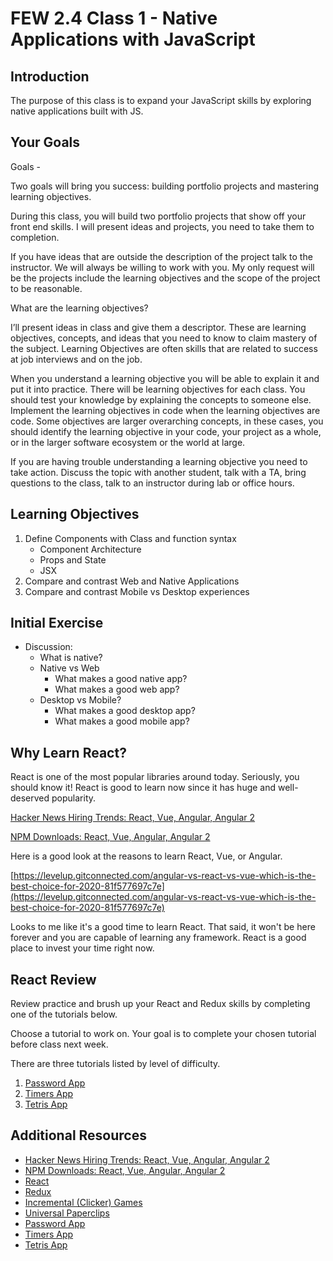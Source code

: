 # FEW 2.4 Class 1 - Native Applications with JavaScript

## Introduction

The purpose of this class is to expand your JavaScript skills by exploring native applications built with JS. 

## Your Goals

Goals - 

Two goals will bring you success: building portfolio projects and mastering learning objectives. 

During this class, you will build two portfolio projects that show off your front end skills. I will present ideas and projects, you need to take them to completion.

If you have ideas that are outside the description of the project talk to the instructor. We will always be willing to work with you. My only request will be the projects include the learning objectives and the scope of the project to be reasonable.

What are the learning objectives? 

I’ll present ideas in class and give them a descriptor. These are learning objectives, concepts, and ideas that you need to know to claim mastery of the subject. Learning Objectives are often skills that are related to success at job interviews and on the job. 

When you understand a learning objective you will be able to explain it and put it into practice. There will be learning objectives for each class. You should test your knowledge by explaining the concepts to someone else. Implement the learning objectives in code when the learning objectives are code. Some objectives are larger overarching concepts, in these cases, you should identify the learning objective in your code, your project as a whole, or in the larger software ecosystem or the world at large. 

If you are having trouble understanding a learning objective you need to take action. Discuss the topic with another student, talk with a TA, bring questions to the class, talk to an instructor during lab or office hours. 

## Learning Objectives

1. Define Components with Class and function syntax
    - Component Architecture
    - Props and State
    - JSX
1. Compare and contrast Web and Native Applications 
1. Compare and contrast Mobile vs Desktop experiences 

## Initial Exercise

- Discussion: 
    - What is native?
    - Native vs Web
        - What makes a good native app? 
        - What makes a good web app? 
    - Desktop vs Mobile? 
        - What makes a good desktop app?
        - What makes a good mobile app?

## Why Learn React? 

React is one of the most popular libraries around today. Seriously, you should know it! React is good to learn now since it has huge and well-deserved popularity.

[Hacker News Hiring Trends: React, Vue, Angular, Angular 2](https://www.hntrends.com/2019/oct-no-sign-of-react-falling-back.html?compare=AngularJS&compare=Ember&compare=React&compare=Vue)

[NPM Downloads: React, Vue, Angular, Angular 2](https://npm-stat.com/charts.html?package=react&package=vue&package=angular&package=angular%202&from=2016-06-01&to=2018-05-31)

Here is a good look at the reasons to learn React, Vue, or Angular. 

[https://levelup.gitconnected.com/angular-vs-react-vs-vue-which-is-the-best-choice-for-2020-81f577697c7e](https://levelup.gitconnected.com/angular-vs-react-vs-vue-which-is-the-best-choice-for-2020-81f577697c7e)

Looks to me like it's a good time to learn React. That said, it won't be here forever and you are capable of learning any framework. React is a good place to invest your time right now. 

## React Review

<!-- 

- Components
    - Function vs Class
    - Props and State
    - JSX

Build a Cookie Clicker in class?

- What is a [clicker](https://en.wikipedia.org/wiki/Cookie_Clicker)? 
- [Universal Paper Clips](http://www.decisionproblem.com/paperclips/)
- [Incremental Game Math](https://gamedevelopment.tutsplus.com/articles/numbers-getting-bigger-the-design-and-math-of-incremental-games--cms-24023)

Redux would be a great way to create a complex cookie clicker game. 

Build the following components

- Couter Display
- Counter 
    - Button add to count
    - Upgrade button
- Auto Counter
    - Upgrade button
    
-->

Review practice and brush up your React and Redux skills by completing one of the tutorials below.

Choose a tutorial to work on. Your goal is to complete your chosen tutorial before class next week.

There are three tutorials listed by level of difficulty.

1. [Password App](https://github.com/MakeSchool-Tutorials/web-7-react-redux-passwords-app)
2. [Timers App](https://github.com/MakeSchool-Tutorials/web-7-react-redux-timers-app)
3. [Tetris App](https://github.com/MakeSchool-Tutorials/web-7-react-redux-tetris-app)

## Additional Resources

- [Hacker News Hiring Trends: React, Vue, Angular, Angular 2](https://www.hntrends.com/2018/jun-no-signs-of-slowing-for-react.html?compare1=React&compare2=AngularJS&compare3=Angular+2&compare4=Vue)
- [NPM Downloads: React, Vue, Angular, Angular 2](https://npm-stat.com/charts.html?package=react&package=vue&package=angular&package=angular%202&from=2016-06-01&to=2018-05-31)
- [React](https://reactjs.org)
- [Redux](https://redux.js.org)
- [Incremental (Clicker) Games](https://en.wikipedia.org/wiki/Incremental_game)
- [Universal Paperclips](http://www.decisionproblem.com/paperclips/)
- [Password App](https://github.com/MakeSchool-Tutorials/web-7-react-redux-passwords-app)
- [Timers App](https://github.com/MakeSchool-Tutorials/web-7-react-redux-timers-app)
- [Tetris App](https://github.com/MakeSchool-Tutorials/web-7-react-redux-tetris-app) 
